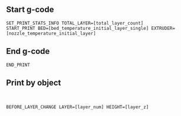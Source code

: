 ## Start g-code
```
SET_PRINT_STATS_INFO TOTAL_LAYER=[total_layer_count]
START_PRINT BED=[bed_temperature_initial_layer_single] EXTRUDER=[nozzle_temperature_initial_layer]
```
## End g-code
```g-code
END_PRINT
```
## Print by object
```
```

## 
```g-code
BEFORE_LAYER_CHANGE LAYER=[layer_num] HEIGHT=[layer_z]
```
